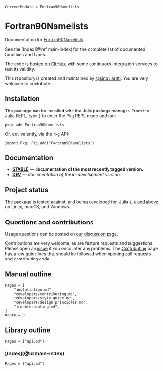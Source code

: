 ```@meta
CurrentModule = Fortran90Namelists
```

# Fortran90Namelists

Documentation for [Fortran90Namelists](https://github.com/singularitti/Fortran90Namelists.jl).

See the [Index](@ref main-index) for the complete list of documented functions
and types.

The code is [hosted on GitHub](https://github.com/singularitti/Fortran90Namelists.jl),
with some continuous integration services to test its validity.

This repository is created and maintained by [@singularitti](https://github.com/singularitti).
You are very welcome to contribute.

## Installation

The package can be installed with the Julia package manager.
From the Julia REPL, type `]` to enter the Pkg REPL mode and run:

```julia
pkg> add Fortran90Namelists
```

Or, equivalently, via the `Pkg` API:

```@repl
import Pkg; Pkg.add("Fortran90Namelists")
```

## Documentation

- [**STABLE**](https://singularitti.github.io/Fortran90Namelists.jl/stable) — **documentation of the most recently tagged version.**
- [**DEV**](https://singularitti.github.io/Fortran90Namelists.jl/dev) — _documentation of the in-development version._

## Project status

The package is tested against, and being developed for, Julia `1.6` and above on Linux,
macOS, and Windows.

## Questions and contributions

Usage questions can be posted on
[our discussion page](https://github.com/singularitti/Fortran90Namelists.jl/discussions).

Contributions are very welcome, as are feature requests and suggestions. Please open an
[issue](https://github.com/singularitti/Fortran90Namelists.jl/issues)
if you encounter any problems. The [Contributing](@ref) page has
a few guidelines that should be followed when opening pull requests and contributing code.

## Manual outline

```@contents
Pages = [
    "installation.md",
    "developers/contributing.md",
    "developers/style-guide.md",
    "developers/design-principles.md",
    "troubleshooting.md",
]
Depth = 3
```

## Library outline

```@contents
Pages = ["api.md"]
```

### [Index](@id main-index)

```@index
Pages = ["api.md"]
```
